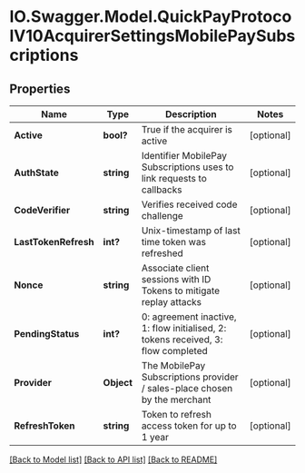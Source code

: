 # IO.Swagger.Model.QuickPayProtocolV10AcquirerSettingsMobilePaySubscriptions
## Properties

Name | Type | Description | Notes
------------ | ------------- | ------------- | -------------
**Active** | **bool?** | True if the acquirer is active | [optional] 
**AuthState** | **string** | Identifier MobilePay Subscriptions uses to link requests to callbacks | [optional] 
**CodeVerifier** | **string** | Verifies received code challenge | [optional] 
**LastTokenRefresh** | **int?** | Unix-timestamp of last time token was refreshed | [optional] 
**Nonce** | **string** | Associate client sessions with ID Tokens to mitigate replay attacks | [optional] 
**PendingStatus** | **int?** | 0: agreement inactive, 1: flow initialised, 2: tokens received, 3: flow completed | [optional] 
**Provider** | **Object** | The MobilePay Subscriptions provider / sales-place chosen by the merchant | [optional] 
**RefreshToken** | **string** | Token to refresh access token for up to 1 year | [optional] 

[[Back to Model list]](../README.md#documentation-for-models) [[Back to API list]](../README.md#documentation-for-api-endpoints) [[Back to README]](../README.md)

